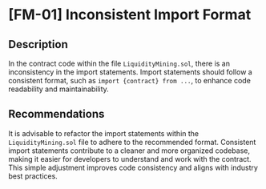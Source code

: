# [FM-01] Inconsistent Import Format
## Description
  In the contract code within the file `LiquidityMining.sol`, there is an inconsistency in the import statements. Import statements should follow a consistent format, such as `import {contract} from ...`, to enhance code readability and maintainability.  
## Recommendations
  It is advisable to refactor the import statements within the `LiquidityMining.sol` file to adhere to the recommended format. Consistent import statements contribute to a cleaner and more organized codebase, making it easier for developers to understand and work with the contract. This simple adjustment improves code consistency and aligns with industry best practices.